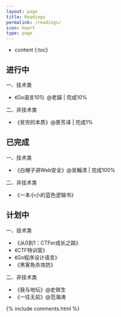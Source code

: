 ```yaml
---
layout: page
title: Readings
permalink: /readings/
icon: heart
type: page
---
```


* content
{:toc}
## 进行中

一、技术类

* 《Go语言101》@老貘 | 完成10%

二、非技术类

- 《贫穷的本质》@景芳译 | 完成1%

## 已完成

一、技术类

- 《白帽子讲Web安全》@吴翰清 | 完成100%


二、非技术类

- 《一本小小的蓝色逻辑书》

## 计划中

一、技术类

- 《从0到1：CTFer成长之路》
- 《CTF特训营》
- 《Go程序设计语言》
- 《黑客免杀攻防》

二、非技术类

- 《我与地坛》@史铁生
- 《一往无前》@范海涛



{% include comments.html %}
